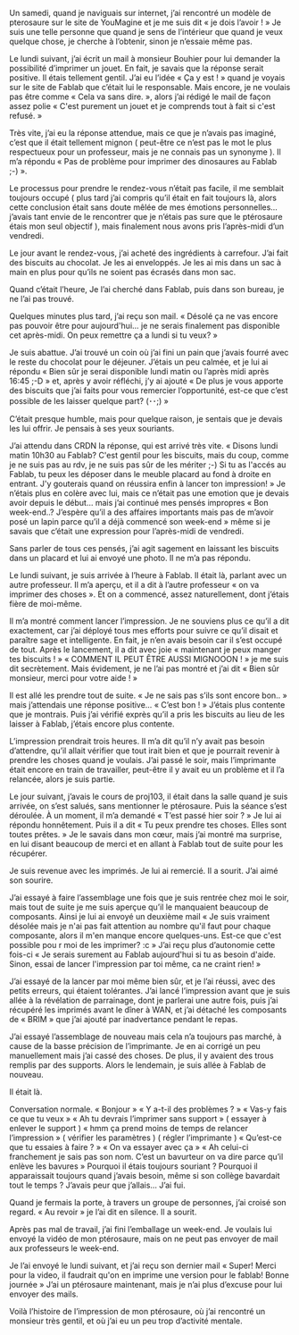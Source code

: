 Un samedi, quand je naviguais sur internet, j’ai rencontré un modèle de pterosaure sur le site de YouMagine et je me suis dit « je dois l’avoir ! »
Je suis une telle personne que quand je sens de l’intérieur que quand je veux quelque chose, je cherche à l’obtenir, sinon je n’essaie même pas.

Le lundi suivant, j’ai écrit un mail à monsieur Bouhier pour lui demander la possibilité d’imprimer un jouet. En fait, je savais que la réponse serait positive. Il étais tellement gentil. J’ai eu l’idée « Ça y est ! » quand je voyais sur le site de Fablab que c’était lui le responsable. Mais encore, je ne voulais pas être comme « Cela va sans dire. », alors j’ai rédigé le mail de façon assez polie « C'est purement un jouet et je comprends tout à fait si c'est refusé. »

Très vite, j’ai eu la réponse attendue, mais ce que je n’avais pas imaginé, c’est que il était tellement mignon ( peut-être ce n’est pas le mot le plus respectueux pour un professeur, mais je ne connais pas un synonyme ). Il m’a répondu « Pas de problème pour imprimer des dinosaures au Fablab ;-) ». 

Le processus pour prendre le rendez-vous n’était pas facile, il me semblait toujours occupé ( plus tard j’ai compris qu’il était en fait toujours là, alors cette conclusion était sans doute mêlée de mes émotions personnelles… j’avais tant envie de le rencontrer que je n’étais pas sure que le ptérosaure étais mon seul objectif ), mais finalement nous avons pris l’après-midi d’un vendredi. 

Le jour avant le rendez-vous, j’ai acheté des ingrédients à carrefour. J’ai fait des biscuits au chocolat. Je les ai enveloppés. Je les ai mis dans un sac à main en plus pour qu’ils ne soient pas écrasés dans mon sac. 

Quand c’était l’heure, Je l’ai cherché dans Fablab, puis dans son bureau, je ne l’ai pas trouvé.

Quelques minutes plus tard, j’ai reçu son mail. « Désolé ça ne vas encore pas pouvoir être pour aujourd'hui... je ne serais finalement pas disponible cet après-midi. On peux remettre ça a lundi si tu veux? » 

Je suis abattue. J’ai trouvé un coin où j’ai fini un pain que j’avais fourré avec le reste du chocolat pour le déjeuner. J’étais un peu calmée, et je lui ai répondu « Bien sûr je serai disponible lundi matin ou l’après midi après 16:45 ;-D » et, après y avoir réfléchi, j’y ai ajouté « De plus je vous apporte des biscuits que j’ai faits pour vous remercier l’opportunité, est-ce que c’est possible de les laisser quelque part? (･･;) » 

C’était presque humble, mais pour quelque raison, je sentais que je devais les lui offrir. Je pensais à ses yeux souriants.

J’ai attendu dans CRDN la réponse, qui est arrivé très vite. « Disons lundi matin 10h30 au Fablab? C'est gentil pour les biscuits, mais du coup, comme je ne suis pas au rdv, je ne suis pas sûr de les mériter ;-) Si tu as l'accés au Fablab, tu peux les déposer dans le meuble placard au fond à droite en entrant. J'y gouterais quand on réussira enfin à lancer ton impression! » Je n’étais plus en colère avec lui, mais ce n’était pas une emotion que je devais avoir depuis le début… mais j’ai continué mes pensés impropres « Bon week-end..? J’espère qu’il a des affaires importants mais pas de m’avoir posé un lapin parce qu’il a déjà commencé son week-end » même si je savais que c’était une expression pour l’après-midi de vendredi.

Sans parler de tous ces pensés, j’ai agit sagement en laissant les biscuits dans un placard et lui ai envoyé une photo. Il ne m’a pas répondu.

Le lundi suivant, je suis arrivée à l’heure à Fablab. Il était là, parlant avec un autre professeur. Il m’a aperçu, et il a dit à l’autre professeur « on va imprimer des choses ». Et on a commencé, assez naturellement, dont j’étais fière de moi-même.

Il m’a montré comment lancer l’impression. Je ne souviens plus ce qu’il a dit exactement, car j’ai déployé tous mes efforts pour suivre ce qu’il disait et paraître sage et intelligente. En fait, je n’en avais besoin car il s’est occupé de tout. Après le lancement, il a dit avec joie « maintenant je peux manger tes biscuits ! » « COMMENT IL PEUT ÊTRE AUSSI MIGNOOON ! » je me suis dit secrètement. Mais évidement, je ne l’ai pas montré et j’ai dit « Bien sûr monsieur, merci pour votre aide ! »

Il est allé les prendre tout de suite. « Je ne sais pas s’ils sont encore bon.. » mais j’attendais une réponse positive… « C’est bon ! » J’étais plus contente que je montrais. Puis j’ai vérifié exprès qu’il a pris les biscuits au lieu de les laisser à Fablab, j’étais encore plus contente.

L’impression prendrait trois heures. Il m’a dit qu’il n’y avait pas besoin d’attendre, qu’il allait vérifier que tout irait bien et que je pourrait revenir à prendre les choses quand je voulais. J’ai passé le soir, mais l’imprimante était encore en train de travailler, peut-être il y avait eu un problème et il l’a relancée, alors je suis partie.

Le jour suivant, j’avais le cours de proj103, il était dans la salle quand je suis arrivée, on s’est salués, sans mentionner le ptérosaure. Puis la séance s’est déroulée. À un moment, il m’a demandé « T’est passé hier soir ? » Je lui ai répondu honnêtement. Puis il a dit « Tu peux prendre tes choses. Elles sont toutes prêtes. » Je le savais dans mon cœur, mais j’ai montré ma surprise, en lui disant beaucoup de merci et en allant à Fablab tout de suite pour les récupérer. 

Je suis revenue avec les imprimés. Je lui ai remercié. Il a sourit. J’ai aimé son sourire.

J’ai essayé à faire l’assemblage une fois que je suis rentrée chez moi le soir, mais tout de suite je me suis aperçue qu’il le manquaient beaucoup de composants. Ainsi je lui ai envoyé un deuxième mail « Je suis vraiment désolée mais je n'ai pas fait attention au nombre qu'il faut pour chaque composante, alors il m'en manque encore quelques-uns. Est-ce que c'est possible pou r moi de les imprimer? :c » J’ai reçu plus d’autonomie cette fois-ci « Je serais surement au Fablab aujourd'hui si tu as besoin d'aide. Sinon, essai de lancer l'impression par toi même, ca ne craint rien! » 

J’ai essayé de la lancer par moi même bien sûr, et je l’ai réussi, avec des petits erreurs, qui étaient tolérantes. J’ai lancé l’impression avant que je suis allée à la révélation de parrainage, dont je parlerai une autre fois, puis j’ai récupéré les imprimés avant le dîner à WAN, et j’ai détaché les composants de « BRIM » que j’ai ajouté par inadvertance pendant le repas.

J’ai essayé l’assemblage de nouveau mais cela n’a toujours pas marché, à cause de la basse précision de l’imprimante. Je en ai corrigé un peu manuellement mais j’ai cassé des choses. De plus, il y avaient des trous remplis par des supports. Alors le lendemain, je suis allée à Fablab de nouveau. 

Il était là.

Conversation normale.
« Bonjour »
« Y a-t-il des problèmes ? »
« Vas-y fais ce que tu veux »
« Ah tu devrais l’imprimer sans support »
( essayer à enlever le support )
« hmm ça prend moins de temps de relancer l’impression »
( vérifier les paramètres )
( régler l’imprimante )
« Qu’est-ce que tu essaies à faire ? »
« On va essayer avec ça »
« Ah celui-ci franchement je sais pas son nom. C’est un bavurteur on va dire parce qu’il enlève les bavures »
Pourquoi il étais toujours souriant ?
Pourquoi il apparaissait toujours quand j’avais besoin, même si son collège bavardait tout le temps ?
J’avais peur que j’allais…
J’ai fui.

Quand je fermais la porte, à travers un groupe de personnes, j’ai croisé son regard. « Au revoir » je l’ai dit en silence. Il a sourit.

Après pas mal de travail, j’ai fini l’emballage un week-end. Je voulais lui envoyé la vidéo de mon ptérosaure, mais on ne peut pas envoyer de mail aux professeurs le week-end.

Je l’ai envoyé le lundi suivant, et j’ai reçu son dernier mail « Super! Merci pour la video, il faudrait qu'on en imprime une version pour le fablab! Bonne journée » J’ai un ptérosaure maintenant, mais je n’ai plus d’excuse pour lui envoyer des mails.

Voilà l’histoire de l’impression de mon ptérosaure, où j’ai rencontré un monsieur très gentil, et où j’ai eu un peu trop d’activité mentale.